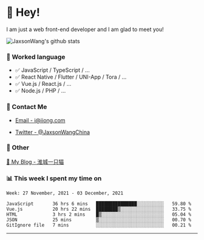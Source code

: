 # 👋 Hey!

I am just a web front-end developer and I am glad to meet you!

![JaxsonWang's github stats](https://github-readme-stats.vercel.app/api?username=JaxsonWang&&show_icons=true&&title_color=1abc9c&&icon_color=1abc9c)


### 📝 Worked language

- ✅ JavaScript / TypeScript / ...
- ✅ React Native / Flutter / UNI-App / Tora / ...
- ✅ Vue.js / React.js / ...
- ✅ Node.js / PHP / ...

### 📮 Contact Me

- [Email - i@iiong.com](mailto:i@iiong.com)

- [Twitter - @JaxsonWangChina](https://twitter.com/JaxsonWangChina)

### 🤪 Other

[📌 My Blog - 淮城一只猫](https://iiong.com)

### 📊 This week I spent my time on

<!--START_SECTION:waka-->
```text
Week: 27 November, 2021 - 03 December, 2021

JavaScript       36 hrs 6 mins   ███████████████░░░░░░░░░░   59.80 % 
Vue.js           20 hrs 22 mins  ████████▒░░░░░░░░░░░░░░░░   33.75 % 
HTML             3 hrs 2 mins    █▒░░░░░░░░░░░░░░░░░░░░░░░   05.04 % 
JSON             25 mins         ▒░░░░░░░░░░░░░░░░░░░░░░░░   00.70 % 
GitIgnore file   7 mins          ░░░░░░░░░░░░░░░░░░░░░░░░░   00.21 % 
```
<!--END_SECTION:waka-->

---
